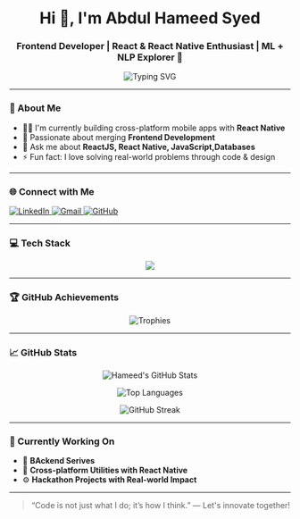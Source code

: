 <!-- GitHub Profile: Abdul Hameed Syed -->

<h1 align="center">Hi 👋, I'm Abdul Hameed Syed</h1>
<h3 align="center">Frontend Developer | React & React Native Enthusiast | ML + NLP Explorer 🚀</h3>

<p align="center">
  <img src="https://readme-typing-svg.demolab.com?font=Fira+Code&size=22&duration=4000&pause=1000&color=00FFAA&background=00000000&center=true&vCenter=true&width=900&lines=Passionate+Frontend+Developer;Building+Responsive+UIs+with+React+and+TailwindCSS;Integrating+Real-Time+APIs+for+Smart+UX" alt="Typing SVG" />
</p>



---

### 🧠 About Me
- 👨‍💻 I'm currently building cross-platform mobile apps with **React Native**
- 🧠 Passionate about merging **Frontend Development**
- 💬 Ask me about **ReactJS, React Native, JavaScript,Databases**
- ⚡ Fun fact: I love solving real-world problems through code & design

---

### 🌐 Connect with Me
<p align="left">
  <a href="https://www.linkedin.com/in/abdul-hameed-syed" target="_blank">
    <img src="https://skillicons.dev/icons?i=linkedin" alt="LinkedIn" />
  </a>
  <a href="mailto:syemeed@gmail.com">
    <img src="https://skillicons.dev/icons?i=gmail" alt="Gmail" />
  </a>
  
  <a href="https://github.com/hameedalahr" target="_blank">
    <img src="https://skillicons.dev/icons?i=github" alt="GitHub" />
  </a>
</p>

---

### 💻 Tech Stack
<p align="center">
  <img src="https://skillicons.dev/icons?i=react,tailwind,html,css,javascript,python,c,cpp,mongodb,mysql,git,figma,jest,scikit-learn,pandas" />
</p>

---

### 🏆 GitHub Achievements
<p align="center">
  <img src="https://github-profile-trophy.vercel.app/?username=hameedalahr&theme=darkhub&title=Stars,Commits,Followers,Repositories,Issues&margin-w=15" alt="Trophies" />
</p>

---

### 📈 GitHub Stats
<p align="center">
  <img src="https://github-readme-stats.vercel.app/api?username=hameedalahr&show_icons=true&theme=tokyonight&hide_title=false" alt="Hameed's GitHub Stats" />
</p>

<p align="center">
  <img src="https://github-readme-stats.vercel.app/api/top-langs/?username=hameedalahr&layout=compact&theme=tokyonight&langs_count=8" alt="Top Languages" />
</p>

<p align="center">
  <img src="https://github-readme-streak-stats.herokuapp.com/?user=hameedalahr&theme=tokyonight" alt="GitHub Streak" />
</p>

---

### 🧪 Currently Working On
- 🤖 **BAckend Serives**
- 📱 **Cross-platform Utilities with React Native**
- ⚙️ **Hackathon Projects with Real-world Impact**

---

> “Code is not just what I do; it’s how I think.” — Let's innovate together!

